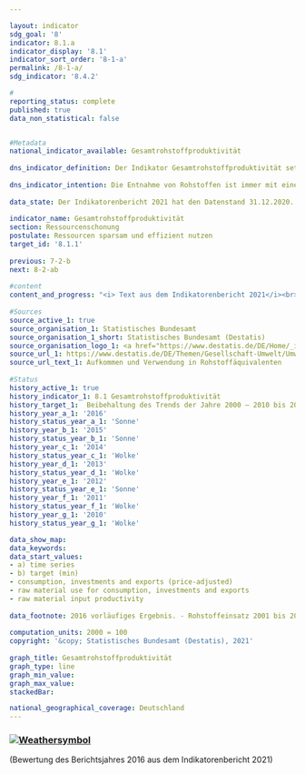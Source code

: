 ```yaml
---

layout: indicator    
sdg_goal: '8'    
indicator: 8.1.a    
indicator_display: '8.1'    
indicator_sort_order: '8-1-a'    
permalink: /8-1-a/    
sdg_indicator: '8.4.2'    

#    
reporting_status: complete    
published: true    
data_non_statistical: false    


#Metadata    
national_indicator_available: Gesamtrohstoffproduktivität    
    
dns_indicator_definition: Der Indikator Gesamtrohstoffproduktivität setzt den Wert aller an die letzte Verwendung abgegebenen Güter (in Euro, preisbereinigt) in Relation zur Masse der für ihre Produktion im In- und Ausland eingesetzten Rohstoffe (in Tonnen). Die letzte Verwendung umfasst dabei sowohl inländischen Konsum und inländische Investitionen als auch den Export.<br><br>Im Nenner des Indikators werden sowohl aus der Umwelt entnommene abiotische und biotische Rohstoffe berücksichtigt, als auch Pflanzenmaterial, das durch die Land- und Forstwirtschaft produziert wurde. In der Grafik sind sowohl der Indikator selbst als auch Zähler und Nenner einzeln dargestellt.    
    
dns_indicator_intention: Die Entnahme von Rohstoffen ist immer mit einer Beeinträchtigung der Natur verbunden. Durch die steigende Nachfrage nach Rohstoffen werden weltweit zunehmend Rohstoffvorkommen in Gebieten erschlossen, die besonders sensibel auf menschliche Einflüsse reagieren. Daher hat sich die Bundesregierung bereits im Deutschen Ressourceneffizienzprogramm (ProgRess) II im Jahr 2016 das Ziel gesetzt, dass die Gesamtrohstoffproduktivität weiterhin steigen soll. In den Jahren 2000 bis 2010 nahm die Gesamtrohstoffproduktivität bereits um durchschnittlich rund 1,6&nbsp;% jährlich zu. Ein solch positiver Trend soll bis zum Jahr 2030 fortgesetzt werden.    
    
data_state: Der Indikatorenbericht 2021 hat den Datenstand 31.12.2020. Die Daten auf der DNS-Online Plattform werden regelmäßig aktualisiert, sodass online aktuellere Daten verfügbar sein können als im Indikatorenbericht 2021 veröffentlicht.    
    
indicator_name: Gesamtrohstoffproduktivität    
section: Ressourcenschonung    
postulate: Ressourcen sparsam und effizient nutzen    
target_id: '8.1.1'    
    
previous: 7-2-b    
next: 8-2-ab    
    
#content    
content_and_progress: "<i> Text aus dem Indikatorenbericht 2021</i><br><br>Zur Berechnung dieses Indikators ist es unter anderem notwendig, die Masse aller Rohstoffe zu ermitteln, die für die Produktion der Importe benötigt wurden. Die Berechnung dieser als Importe in Rohstoffäquivalenten bezeichneten Größe basiert auf einem komplexen Modell, das Daten aus verschiedenen amtlichen und nichtamtlichen Quellen nutzt.<br><br>Durch die monetäre sowie physische Einbeziehung der Importe berücksichtigt der Indikator Wertschöpfung und Rohstoffeinsatz über die gesamte in- und ausländische Produktionskette. Somit wird auch der wirtschaftlichen Verflechtung mit dem Ausland umfassend Rechnung getragen. Der im Indikator abgebildete Rohstoffeinsatz dient nicht allein der inländischen letzten Verwendung, sondern auch dem Export. Er darf daher nicht mit einem Rohstofffußabdruck Deutschlands verwechselt werden.<br><br>Der Indikator umfasst neben nicht erneuerbaren Rohstoffen (mineralische Rohstoffe und fossile Energieträger) auch pflanzliche Erzeugnisse, die von der Land- und Forstwirtschaft produziert werden. Dadurch ergeben sich in geringem Umfang Doppelzählungen: Beispielsweise wird die Masse sowohl eines landwirtschaftlichen Erzeugnisses bei der Ernte als auch des für diese Produktion verwendeten Mineraldüngers erfasst.<br><br>Der Wert des Indikators nahm von 2000 bis 2016 um 35&nbsp;% zu (vorläufige Daten). Dieser Anstieg rührt insbesondere von den Zuwächsen des Zählers her: Der Wert der letzten Verwendung (inländischer Konsum und inländische Investitionen sowie Exporte) erhöhte sich im Vergleichs-zeitraum um 39&nbsp;%. Die inländische Rohstoffentnahme sank zwar zwischen den Jahren 2000 und 2016 moderat; gleichzeitig stieg jedoch die Masse der Importe in Rohstoffäquivalenten an, sodass sich in Summe für den Nenner des Indikators ein leichter Zuwachs um 3&nbsp;% ergab.<br><br>Inländisch entnommene Rohstoffe sowie Importe werden in zunehmendem Maße auch (wieder) exportiert. Der Nenner des Indikators weist folglich nicht auf eine verstärkte globale Rohstoff-entnahme für Konsum und Investitionen in Deutschland hin, sondern spiegelt eine insgesamt intensivere Verflechtung der deutschen Wirtschaft mit dem Ausland wider.<br><br>Das Jahr 2009 ist durch die besondere wirtschaftliche Situation in der europäischen Finanzmarkt- und Wirtschaftskrise als Ausreißer zu betrachten. In den Jahren 2010 und 2011 nahmen Investitionen und Exporte sowie der damit verbundene Rohstoffeinsatz wieder merklich zu. Danach setzte sich der bis zum Jahr 2008 reichende Entwicklungspfad fort. Von 2013 auf 2014 stieg der Wert des Indikators um 4&nbsp;%, von 2014 auf 2015 um 7&nbsp;% sowie von 2015 auf 2016 um 1&nbsp;% und folgte damit dem positiven Trend der vorausgegangenen Jahre."    
    
#Sources    
source_active_1: true                    
source_organisation_1: Statistisches Bundesamt                    
source_organisation_1_short: Statistisches Bundesamt (Destatis)                    
source_organisation_logo_1: <a href="https://www.destatis.de/DE/Home/_inhalt.html"><img src="https://g205sdgs.github.io/sdg-indicators/public/logos/destatis.png" alt=" Statistisches Bundesamt (Destatis)" title="Klicken Sie hier um zu der Homepage der Organisation zu gelangen" style="border: transparent"/></a>                    
source_url_1: https://www.destatis.de/DE/Themen/Gesellschaft-Umwelt/Umwelt/Materialfluesse-Energiefluesse/_inhalt.html#sprg238692                        
source_url_text_1: Aufkommen und Verwendung in Rohstoffäquivalenten                        
    
#Status    
history_active_1: true
history_indicator_1: 8.1 Gesamtrohstoffproduktivität
history_target_1:  Beibehaltung des Trends der Jahre 2000 – 2010 bis 2030
history_year_a_1: '2016'                            
history_status_year_a_1: 'Sonne'
history_year_b_1: '2015'                            
history_status_year_b_1: 'Sonne'
history_year_c_1: '2014'                            
history_status_year_c_1: 'Wolke'
history_year_d_1: '2013'                            
history_status_year_d_1: 'Wolke'
history_year_e_1: '2012'                            
history_status_year_e_1: 'Sonne'
history_year_f_1: '2011'                            
history_status_year_f_1: 'Wolke'
history_year_g_1: '2010'                            
history_status_year_g_1: 'Wolke'    

data_show_map:     
data_keywords:    
data_start_values:     
- a) time series
- b) target (min)
- consumption, investments and exports (price-adjusted)
- raw material use for consumption, investments and exports
- raw material input productivity
    
data_footnote: 2016 vorläufiges Ergebnis. - Rohstoffeinsatz 2001 bis 2007 interpoliert  Das Ziel entspricht einer Beibehaltung des Trends der Jahre 2000 - 2010 welcher durchschnittlich 1,6&nbsp;% Steigerung pro Jahr aufwies.    
    
computation_units: 2000 = 100    
copyright: '&copy; Statistisches Bundesamt (Destatis), 2021'
    
graph_title: Gesamtrohstoffproduktivität    
graph_type: line    
graph_min_value:     
graph_max_value:     
stackedBar:     

national_geographical_coverage: Deutschland    
---    
```

<div>
  <div class="my-header">
    <h3>
      <a href="https://sustainabledevelopment-deutschland.github.io/status/"><img src="https://g205sdgs.github.io/sdg-indicators/public/Wettersymbole/Sonne.png" title="Bei Fortsetzung der Entwicklung beträgt die Abweichung vom Zielwert weniger als 5&nbsp;% der Differenz zwischen Zielwert und aktuellem Wert" alt="Weathersymbol" />
      </a>
    </h3>
  </div>
  <div class="my-header-note">
    <span> (Bewertung des Berichtsjahres 2016 aus dem Indikatorenbericht 2021)</span>
  </div>
</div>